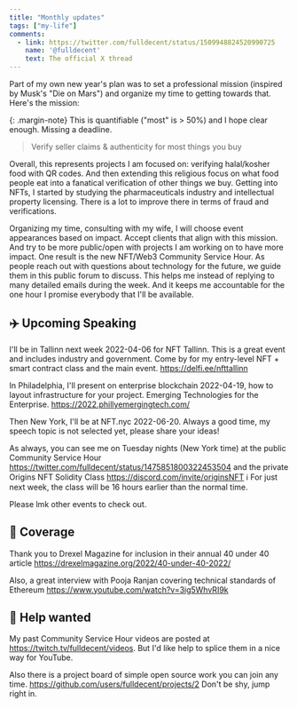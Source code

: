 ```yaml
---
title: "Monthly updates"
tags: ["my-life"]
comments:
  - link: https://twitter.com/fulldecent/status/1509948824520990725
    name: '@fulldecent'
    text: The official X thread
---
```


Part of my own new year's plan was to set a professional mission (inspired by Musk's "Die on Mars") and organize my time to getting towards that. Here's the mission:

{: .margin-note}
This is quantifiable ("most" is > 50%) and I hope clear enough. Missing a deadline.

> Verify seller claims & authenticity for most things you buy

Overall, this represents projects I am focused on: verifying halal/kosher food with QR codes. And then extending this religious focus on what food people eat into a fanatical verification of other things we buy. Getting into NFTs, I started by studying the pharmaceuticals industry and intellectual property licensing. There is a lot to improve there in terms of fraud and verifications.

Organizing my time, consulting with my wife, I will choose event appearances based on impact. Accept clients that align with this mission. And try to be more public/open with projects I am working on to have more impact. One result is the new NFT/Web3 Community Service Hour. As people reach out with questions about technology for the future, we guide them in this public forum to discuss. This helps me instead of replying to many detailed emails during the week. And it keeps me accountable for the one hour I promise everybody that I'll be available.


## ✈️ Upcoming Speaking

I'll be in Tallinn next week 2022-04-06 for NFT Tallinn. This is a great event and includes industry and government. Come by for my  entry-level NFT + smart contract class and the main event. https://delfi.ee/nfttallinn

In Philadelphia, I'll present on enterprise blockchain 2022-04-19, how to layout infrastructure for your project. Emerging Technologies for the Enterprise. https://2022.phillyemergingtech.com/

Then New York, I'll be at NFT.nyc 2022-06-20. Always a good time, my speech topic is not selected yet, please share your ideas!

As always, you can see me on Tuesday nights (New York time) at the public Community Service Hour https://twitter.com/fulldecent/status/1475851800322453504 and the private Origins NFT Solidity Class https://discord.com/invite/originsNFT ℹ️ For just next week, the class will be 16 hours earlier than the normal time.

Please lmk other events to check out.


## 📰 Coverage

Thank you to Drexel Magazine for inclusion in their annual 40 under 40 article https://drexelmagazine.org/2022/40-under-40-2022/

Also, a great interview with Pooja Ranjan covering technical standards of Ethereum https://www.youtube.com/watch?v=3ig5WhvRI9k


## 📌 Help wanted

My past Community Service Hour videos are posted at https://twitch.tv/fulldecent/videos. But I'd like help to splice them in a nice way for YouTube.

Also there is a project board of simple open source work you can join any time. https://github.com/users/fulldecent/projects/2 Don't be shy, jump right in.